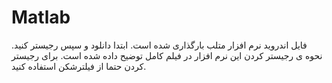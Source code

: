 # Matlab
فایل اندروید نرم افزار متلب بارگذاری شده است. ابتدا دانلود و سپس رجیستر کنید. نحوه ی رجیستر کردن این نرم افزار در فیلم کامل توضیح داده شده است. برای رجیستر کردن حتما از فیلترشکن استفاده کنید.
